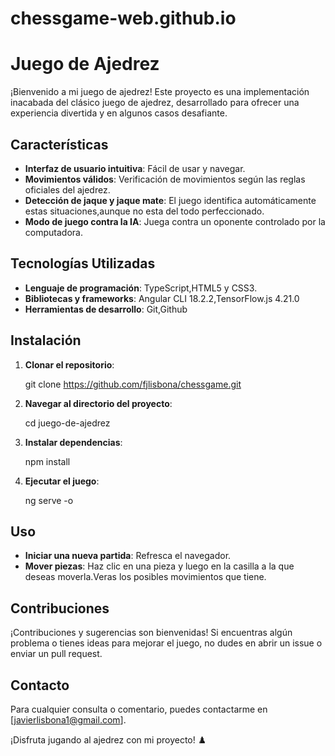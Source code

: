 # chessgame-web.github.io

# Juego de Ajedrez

¡Bienvenido a mi juego de ajedrez! Este proyecto es una implementación inacabada del clásico juego de ajedrez, desarrollado para ofrecer una experiencia divertida y en algunos casos desafiante.

## Características

- **Interfaz de usuario intuitiva**: Fácil de usar y navegar.
- **Movimientos válidos**: Verificación de movimientos según las reglas oficiales del ajedrez.
- **Detección de jaque y jaque mate**: El juego identifica automáticamente estas situaciones,aunque no esta del todo perfeccionado.
- **Modo de juego contra la IA**: Juega contra un oponente controlado por la computadora.

## Tecnologías Utilizadas

- **Lenguaje de programación**: TypeScript,HTML5 y CSS3.
- **Bibliotecas y frameworks**: Angular CLI 18.2.2,TensorFlow.js 4.21.0
- **Herramientas de desarrollo**: Git,Github

## Instalación

1. **Clonar el repositorio**:
   
    git clone https://github.com/fjlisbona/chessgame.git
   
2. **Navegar al directorio del proyecto**:
   
    cd juego-de-ajedrez
   
3. **Instalar dependencias**:
    
    npm install
    
4. **Ejecutar el juego**:
   
    ng serve -o

## Uso

- **Iniciar una nueva partida**: Refresca el navegador.
- **Mover piezas**: Haz clic en una pieza y luego en la casilla a la que deseas moverla.Veras los posibles movimientos que tiene.

## Contribuciones

¡Contribuciones y sugerencias son bienvenidas! Si encuentras algún problema o tienes ideas para mejorar el juego, no dudes en abrir un issue o enviar un pull request.

## Contacto

Para cualquier consulta o comentario, puedes contactarme en [javierlisbona1@gmail.com].

¡Disfruta jugando al ajedrez con mi proyecto! ♟️
